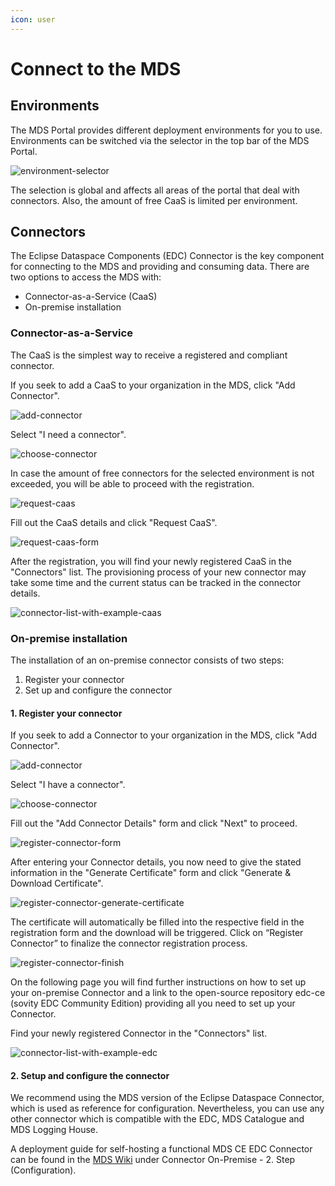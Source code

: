 ```yaml
---
icon: user
---
```


# Connect to the MDS

## Environments

The MDS Portal provides different deployment environments for you to use.
Environments can be switched via the selector in the top bar of the MDS Portal.

![environment-selector](images/connect-to-the-mds/environment-selector.png)

The selection is global and affects all areas of the portal that deal with connectors.
Also, the amount of free CaaS is limited per environment.

## Connectors

The Eclipse Dataspace Components (EDC) Connector is the key component for connecting to the MDS and providing and consuming data.
There are two options to access the MDS with:

- Connector-as-a-Service (CaaS)
- On-premise installation

### Connector-as-a-Service

The CaaS is the simplest way to receive a registered and compliant connector.

If you seek to add a CaaS to your organization in the MDS, click "Add Connector".

![add-connector](images/connect-to-the-mds/add-connector.png)

Select "I need a connector".

![choose-connector](images/connect-to-the-mds/choose-connector-registration.png)

In case the amount of free connectors for the selected environment is not exceeded, you will be able to proceed with the registration.

![request-caas](images/connect-to-the-mds/request-caas.png)

Fill out the CaaS details and click "Request CaaS".

![request-caas-form](images/connect-to-the-mds/request-caas-form.png)

After the registration, you will find your newly registered CaaS in the "Connectors" list.
The provisioning process of your new connector may take some time and the current status can be tracked in the connector details.

![connector-list-with-example-caas](images/connect-to-the-mds/connector-list-with-example-caas.png)

### On-premise installation

The installation of an on-premise connector consists of two steps:

1. Register your connector 
2. Set up and configure the connector

#### 1. Register your connector

If you seek to add a Connector to your organization in the MDS, click "Add Connector".

![add-connector](images/connect-to-the-mds/add-connector.png)

Select "I have a connector".

![choose-connector](images/connect-to-the-mds/choose-connector-registration.png)

Fill out the "Add Connector Details" form and click "Next" to proceed.

![register-connector-form](images/connect-to-the-mds/register-connector-form.png)

After entering your Connector details, you now need to give the stated information in the "Generate Certificate" form and click "Generate & Download Certificate".

![register-connector-generate-certificate](images/connect-to-the-mds/register-connector-generate-certificate.png)

The certificate will automatically be filled into the respective field in the registration form and the download will be triggered.
Click on “Register Connector” to finalize the connector registration process.

![register-connector-finish](images/connect-to-the-mds/register-connector-finish.png)

On the following page you will find further instructions on how to set up your on-premise Connector and a link to the open-source repository edc-ce (sovity EDC Community Edition) providing all you need to set up your Connector.

Find your newly registered Connector in the "Connectors" list.

![connector-list-with-example-edc](images/connect-to-the-mds/connector-list-with-example-edc.png)

#### 2. Setup and configure the connector

We recommend using the MDS version of the Eclipse Dataspace Connector, which is used as reference for configuration. Nevertheless, you can use any other connector which is compatible with the EDC, MDS Catalogue and MDS Logging House.

A deployment guide for self-hosting a functional MDS CE EDC Connector can be found in the [MDS Wiki](https://github.com/Mobility-Data-Space/mobility-data-space/wiki) under Connector On-Premise - 2. Step (Configuration).



